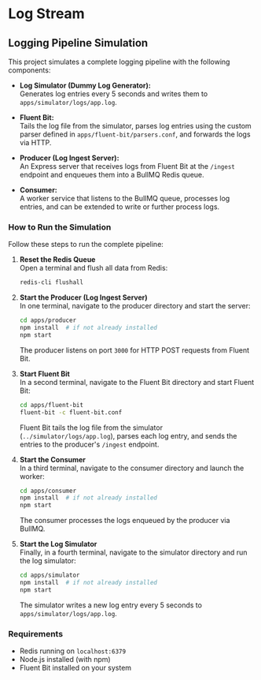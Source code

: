 # Log Stream

## Logging Pipeline Simulation

This project simulates a complete logging pipeline with the following components:

- **Log Simulator (Dummy Log Generator):**  
  Generates log entries every 5 seconds and writes them to `apps/simulator/logs/app.log`.

- **Fluent Bit:**  
  Tails the log file from the simulator, parses log entries using the custom parser defined in `apps/fluent-bit/parsers.conf`, and forwards the logs via HTTP.

- **Producer (Log Ingest Server):**  
  An Express server that receives logs from Fluent Bit at the `/ingest` endpoint and enqueues them into a BullMQ Redis queue.

- **Consumer:**  
  A worker service that listens to the BullMQ queue, processes log entries, and can be extended to write or further process logs.

### How to Run the Simulation

Follow these steps to run the complete pipeline:

1. **Reset the Redis Queue**  
   Open a terminal and flush all data from Redis:
   ```bash
   redis-cli flushall
   ```

2. **Start the Producer (Log Ingest Server)**  
   In one terminal, navigate to the producer directory and start the server:
   ```bash
   cd apps/producer
   npm install  # if not already installed
   npm start
   ```  
   The producer listens on port `3000` for HTTP POST requests from Fluent Bit.

3. **Start Fluent Bit**  
   In a second terminal, navigate to the Fluent Bit directory and start Fluent Bit:
   ```bash
   cd apps/fluent-bit
   fluent-bit -c fluent-bit.conf
   ```  
   Fluent Bit tails the log file from the simulator (`../simulator/logs/app.log`), parses each log entry, and sends the entries to the producer's `/ingest` endpoint.

4. **Start the Consumer**  
   In a third terminal, navigate to the consumer directory and launch the worker:
   ```bash
   cd apps/consumer
   npm install  # if not already installed
   npm start
   ```  
   The consumer processes the logs enqueued by the producer via BullMQ.

5. **Start the Log Simulator**  
   Finally, in a fourth terminal, navigate to the simulator directory and run the log simulator:
   ```bash
   cd apps/simulator
   npm install  # if not already installed
   npm start
   ```  
   The simulator writes a new log entry every 5 seconds to `apps/simulator/logs/app.log`.

### Requirements

- Redis running on `localhost:6379`
- Node.js installed (with npm)
- Fluent Bit installed on your system


